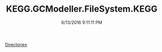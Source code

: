 ﻿---
title: KEGG.GCModeller.FileSystem.KEGG
date: 6/13/2016 9:11:11 PM
---

[Directories](T-KEGG.GCModeller.FileSystem.KEGG.Directories.html)
